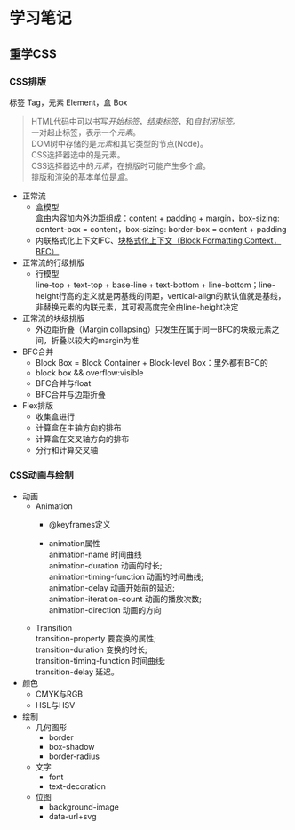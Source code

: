 # 学习笔记

## 重学CSS

### CSS排版

标签 Tag，元素 Element，盒 Box  
  > HTML代码中可以书写*开始标签*，*结束标签*，和*自封闭标签*。  
  一对起止标签，表示一个*元素*。  
  DOM树中存储的是*元素*和其它类型的节点(Node)。  
  CSS选择器选中的是元素。  
  CSS选择器选中的*元素*，在排版时可能产生多个*盒*。  
  排版和渲染的基本单位是*盒*。

- 正常流
  - 盒模型  
  盒由内容加内外边距组成：content + padding + margin，box-sizing: content-box = content，box-sizing: border-box = content + padding
  - 内联格式化上下文IFC、[块格式化上下文（Block Formatting Context，BFC）](https://developer.mozilla.org/zh-CN/docs/Web/Guide/CSS/Block_formatting_context)
- 正常流的行级排版
  - 行模型  
  line-top + text-top + base-line + text-bottom + line-bottom；line-height行高的定义就是两基线的间距，vertical-align的默认值就是基线，非替换元素的内联元素，其可视高度完全由line-height决定
- 正常流的块级排版
  - 外边距折叠（Margin collapsing）只发生在属于同一BFC的块级元素之间，折叠以较大的margin为准
- BFC合并
  - Block Box = Block Container + Block-level Box：里外都有BFC的
  - block box && overflow:visible
  - BFC合并与float
  - BFC合并与边距折叠
- Flex排版
  - 收集盒进行
  - 计算盒在主轴方向的排布
  - 计算盒在交叉轴方向的排布
  - 分行和计算交叉轴

### CSS动画与绘制

- 动画
  - Animation
    - @keyframes定义

    - animation属性  
    animation-name 时间曲线  
    animation-duration 动画的时长;  
    animation-timing-function 动画的时间曲线;  
    animation-delay 动画开始前的延迟;  
    animation-iteration-count 动画的播放次数;  
    animation-direction 动画的方向  
  - Transition  
    transition-property 要变换的属性;  
    transition-duration 变换的时长;  
    transition-timing-function 时间曲线;  
    transition-delay 延迟。  
- 颜色
  - CMYK与RGB
  - HSL与HSV
- 绘制
  - 几何图形
    - border
    - box-shadow
    - border-radius
  - 文字
    - font
    - text-decoration
  - 位图
    - background-image
    - data-url+svg
